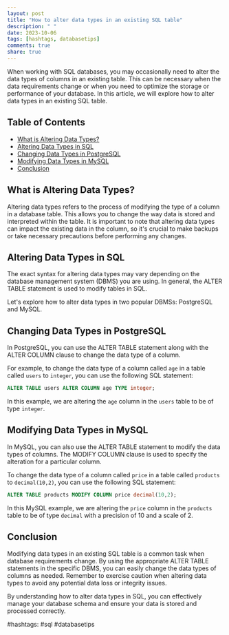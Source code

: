 ```yaml
---
layout: post
title: "How to alter data types in an existing SQL table"
description: " "
date: 2023-10-06
tags: [hashtags, databasetips]
comments: true
share: true
---
```


When working with SQL databases, you may occasionally need to alter the data types of columns in an existing table. This can be necessary when the data requirements change or when you need to optimize the storage or performance of your database. In this article, we will explore how to alter data types in an existing SQL table.

## Table of Contents
- [What is Altering Data Types?](#what-is-altering-data-types)
- [Altering Data Types in SQL](#altering-data-types-in-sql)
- [Changing Data Types in PostgreSQL](#changing-data-types-in-postgresql)
- [Modifying Data Types in MySQL](#modifying-data-types-in-mysql)
- [Conclusion](#conclusion)

## What is Altering Data Types?

Altering data types refers to the process of modifying the type of a column in a database table. This allows you to change the way data is stored and interpreted within the table. It is important to note that altering data types can impact the existing data in the column, so it's crucial to make backups or take necessary precautions before performing any changes.

## Altering Data Types in SQL

The exact syntax for altering data types may vary depending on the database management system (DBMS) you are using. In general, the ALTER TABLE statement is used to modify tables in SQL.

Let's explore how to alter data types in two popular DBMSs: PostgreSQL and MySQL.

## Changing Data Types in PostgreSQL

In PostgreSQL, you can use the ALTER TABLE statement along with the ALTER COLUMN clause to change the data type of a column.

For example, to change the data type of a column called `age` in a table called `users` to `integer`, you can use the following SQL statement:

```sql
ALTER TABLE users ALTER COLUMN age TYPE integer;
```

In this example, we are altering the `age` column in the `users` table to be of type `integer`.

## Modifying Data Types in MySQL

In MySQL, you can also use the ALTER TABLE statement to modify the data types of columns. The MODIFY COLUMN clause is used to specify the alteration for a particular column.

To change the data type of a column called `price` in a table called `products` to `decimal(10,2)`, you can use the following SQL statement:

```sql
ALTER TABLE products MODIFY COLUMN price decimal(10,2);
```

In this MySQL example, we are altering the `price` column in the `products` table to be of type `decimal` with a precision of 10 and a scale of 2.

## Conclusion

Modifying data types in an existing SQL table is a common task when database requirements change. By using the appropriate ALTER TABLE statements in the specific DBMS, you can easily change the data types of columns as needed. Remember to exercise caution when altering data types to avoid any potential data loss or integrity issues.

By understanding how to alter data types in SQL, you can effectively manage your database schema and ensure your data is stored and processed correctly.

#hashtags: #sql #databasetips